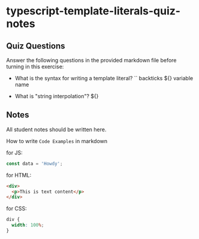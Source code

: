 # typescript-template-literals-quiz-notes

## Quiz Questions

Answer the following questions in the provided markdown file before turning in this exercise:

- What is the syntax for writing a template literal?
  `` backticks
  ${} variable name

- What is "string interpolation"?
  ${}

## Notes

All student notes should be written here.

How to write `Code Examples` in markdown

for JS:

```javascript
const data = 'Howdy';
```

for HTML:

```html
<div>
  <p>This is text content</p>
</div>
```

for CSS:

```css
div {
  width: 100%;
}
```
